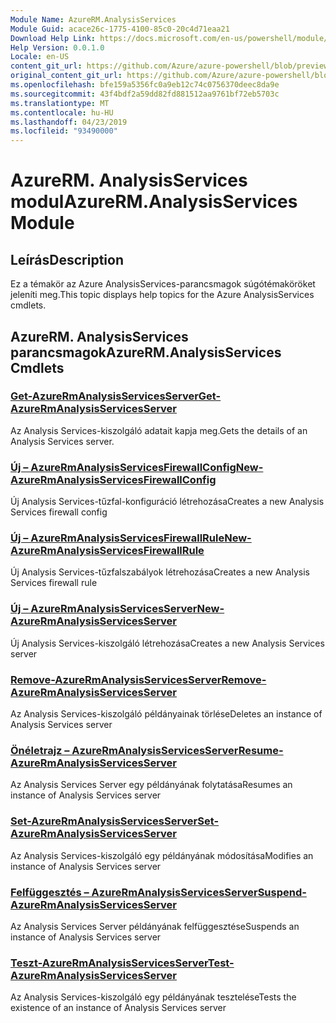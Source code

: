 ```yaml
---
Module Name: AzureRM.AnalysisServices
Module Guid: acace26c-1775-4100-85c0-20c4d71eaa21
Download Help Link: https://docs.microsoft.com/en-us/powershell/module/azurerm.analysisservices
Help Version: 0.0.1.0
Locale: en-US
content_git_url: https://github.com/Azure/azure-powershell/blob/preview/src/ResourceManager/AnalysisServices/Commands.AnalysisServices/help/AzureRM.AnalysisServices.md
original_content_git_url: https://github.com/Azure/azure-powershell/blob/preview/src/ResourceManager/AnalysisServices/Commands.AnalysisServices/help/AzureRM.AnalysisServices.md
ms.openlocfilehash: bfe159a5356fc0a9eb12c74c0756370deec8da9e
ms.sourcegitcommit: 43f4bdf2a59dd82fd881512aa9761bf72eb5703c
ms.translationtype: MT
ms.contentlocale: hu-HU
ms.lasthandoff: 04/23/2019
ms.locfileid: "93490000"
---
```

# <span data-ttu-id="d645c-101">AzureRM. AnalysisServices modul</span><span class="sxs-lookup"><span data-stu-id="d645c-101">AzureRM.AnalysisServices Module</span></span>
## <span data-ttu-id="d645c-102">Leírás</span><span class="sxs-lookup"><span data-stu-id="d645c-102">Description</span></span>
<span data-ttu-id="d645c-103">Ez a témakör az Azure AnalysisServices-parancsmagok súgótémaköröket jeleníti meg.</span><span class="sxs-lookup"><span data-stu-id="d645c-103">This topic displays help topics for the Azure AnalysisServices cmdlets.</span></span>

## <span data-ttu-id="d645c-104">AzureRM. AnalysisServices parancsmagok</span><span class="sxs-lookup"><span data-stu-id="d645c-104">AzureRM.AnalysisServices Cmdlets</span></span>
### [<span data-ttu-id="d645c-105">Get-AzureRmAnalysisServicesServer</span><span class="sxs-lookup"><span data-stu-id="d645c-105">Get-AzureRmAnalysisServicesServer</span></span>](Get-AzureRmAnalysisServicesServer.md)
<span data-ttu-id="d645c-106">Az Analysis Services-kiszolgáló adatait kapja meg.</span><span class="sxs-lookup"><span data-stu-id="d645c-106">Gets the details of an Analysis Services server.</span></span>

### [<span data-ttu-id="d645c-107">Új – AzureRmAnalysisServicesFirewallConfig</span><span class="sxs-lookup"><span data-stu-id="d645c-107">New-AzureRmAnalysisServicesFirewallConfig</span></span>](New-AzureRmAnalysisServicesFirewallConfig.md)
<span data-ttu-id="d645c-108">Új Analysis Services-tűzfal-konfiguráció létrehozása</span><span class="sxs-lookup"><span data-stu-id="d645c-108">Creates a new Analysis Services firewall config</span></span> 

### [<span data-ttu-id="d645c-109">Új – AzureRmAnalysisServicesFirewallRule</span><span class="sxs-lookup"><span data-stu-id="d645c-109">New-AzureRmAnalysisServicesFirewallRule</span></span>](New-AzureRmAnalysisServicesFirewallRule.md)
<span data-ttu-id="d645c-110">Új Analysis Services-tűzfalszabályok létrehozása</span><span class="sxs-lookup"><span data-stu-id="d645c-110">Creates a new Analysis Services firewall rule</span></span>

### [<span data-ttu-id="d645c-111">Új – AzureRmAnalysisServicesServer</span><span class="sxs-lookup"><span data-stu-id="d645c-111">New-AzureRmAnalysisServicesServer</span></span>](New-AzureRmAnalysisServicesServer.md)
<span data-ttu-id="d645c-112">Új Analysis Services-kiszolgáló létrehozása</span><span class="sxs-lookup"><span data-stu-id="d645c-112">Creates a new Analysis Services server</span></span>

### [<span data-ttu-id="d645c-113">Remove-AzureRmAnalysisServicesServer</span><span class="sxs-lookup"><span data-stu-id="d645c-113">Remove-AzureRmAnalysisServicesServer</span></span>](Remove-AzureRmAnalysisServicesServer.md)
<span data-ttu-id="d645c-114">Az Analysis Services-kiszolgáló példányainak törlése</span><span class="sxs-lookup"><span data-stu-id="d645c-114">Deletes an instance of Analysis Services server</span></span>

### [<span data-ttu-id="d645c-115">Önéletrajz – AzureRmAnalysisServicesServer</span><span class="sxs-lookup"><span data-stu-id="d645c-115">Resume-AzureRmAnalysisServicesServer</span></span>](Resume-AzureRmAnalysisServicesServer.md)
<span data-ttu-id="d645c-116">Az Analysis Services Server egy példányának folytatása</span><span class="sxs-lookup"><span data-stu-id="d645c-116">Resumes an instance of Analysis Services server</span></span>

### [<span data-ttu-id="d645c-117">Set-AzureRmAnalysisServicesServer</span><span class="sxs-lookup"><span data-stu-id="d645c-117">Set-AzureRmAnalysisServicesServer</span></span>](Set-AzureRmAnalysisServicesServer.md)
<span data-ttu-id="d645c-118">Az Analysis Services-kiszolgáló egy példányának módosítása</span><span class="sxs-lookup"><span data-stu-id="d645c-118">Modifies  an instance of Analysis Services server</span></span>

### [<span data-ttu-id="d645c-119">Felfüggesztés – AzureRmAnalysisServicesServer</span><span class="sxs-lookup"><span data-stu-id="d645c-119">Suspend-AzureRmAnalysisServicesServer</span></span>](Suspend-AzureRmAnalysisServicesServer.md)
<span data-ttu-id="d645c-120">Az Analysis Services Server példányának felfüggesztése</span><span class="sxs-lookup"><span data-stu-id="d645c-120">Suspends an instance of Analysis Services server</span></span>

### [<span data-ttu-id="d645c-121">Teszt-AzureRmAnalysisServicesServer</span><span class="sxs-lookup"><span data-stu-id="d645c-121">Test-AzureRmAnalysisServicesServer</span></span>](Test-AzureRmAnalysisServicesServer.md)
<span data-ttu-id="d645c-122">Az Analysis Services-kiszolgáló egy példányának tesztelése</span><span class="sxs-lookup"><span data-stu-id="d645c-122">Tests the existence of an instance of Analysis Services server</span></span>

